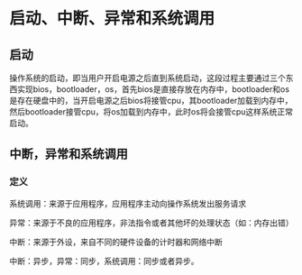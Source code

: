 # 启动、中断、异常和系统调用

## 启动

操作系统的启动，即当用户开启电源之后直到系统启动，这段过程主要通过三个东西实现bios，bootloader，os，首先bios是直接存放在内存中，bootloader和os是存在硬盘中的，当开启电源之后bios将接管cpu，其bootloader加载到内存中，然后bootloader接管cpu，将os加载到内存中，此时os将会接管cpu这样系统正常启动。

## 中断，异常和系统调用

### 定义

系统调用：来源于应用程序，应用程序主动向操作系统发出服务请求

异常：来源于不良的应用程序，非法指令或者其他坏的处理状态（如：内存出错）

中断：来源于外设，来自不同的硬件设备的计时器和网络中断

中断：异步，异常：同步，系统调用：同步或者异步。



